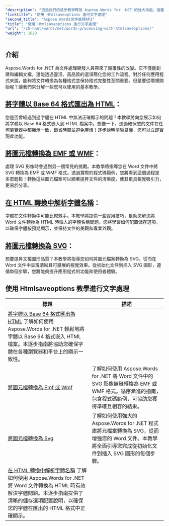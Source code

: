```yaml
---
"description": "透過我們的逐步教學釋放 Aspose.Words for .NET 的強大功能，涵蓋 HTML 和元檔案轉換以增強您的文件處理。"
"linktitle": "使用 Htmlsaveoptions 進行文字處理"
"second_title": "Aspose.Words文件處理API"
"title": "使用 Htmlsaveoptions 進行文字處理"
"url": "/zh-hant/words/net/words-processing-with-htmlsaveoptions/"
"weight": 1620
---
```


## 介紹

Aspose.Words for .NET 為文件處理開發人員帶來了顛覆性的改變。它不僅能創建和編輯文檔，還能透過靈活、高品質的選項簡化您的工作流程。對於任何應用程式來說，能夠將文件轉換為各種格式並保持格式完整性至關重要。但是要從哪裡開始呢？讓我們來分解一些您可以使用的基本教學。


## [將字體以 Base 64 格式匯出為 HTML](./export-fonts-as-base-64-to-html/)：
您是否曾經遇到過字體在 HTML 中無法正確顯示的問題？本教學將向您展示如何將字體以 Base 64 格式嵌入到 HTML 檔案中。想像一下，透過確保您的文件在任何瀏覽器中都顯示一致，節省時間並避免麻煩！逐步說明清晰易懂，您可以立即實現此功能。 

## [將圖元檔轉換為 EMF 或 WMF](./converting-metafiles-to-emf-or-wmf/)：
處理 SVG 影像時會遇到另一個常見的挑戰。本教學將指導您在 Word 文件中將 SVG 轉換為 EMF 或 WMF 格式。透過實際的程式碼範例，您將看到這個過程是多麼輕鬆！轉換這些圖元檔案可以顯著提昇文件的清晰度，使其更具視覺吸引力，更易於分享。

## [在 HTML 轉換中解析字體名稱](./resolve-font-names-in-html-conversion/)：
字體在文件轉換中可能比較棘手。本教學將提供一些實用技巧，幫助您解決將 Word 文件轉換為 HTML 時惱人的字體名稱問題。您將學習如何配置儲存選項，以確保字體按預期顯示，並保持文件的美觀和專業外觀。

## [將圖元檔轉換為 SVG](./converting-metafiles-to-svg/)：
想要提昇文檔圖形品質？本教學將指導您如何將圖元檔案轉換為 SVG，從而在 Word 文件中呈現清晰且可擴展的視覺效果。從初始化文件到插入 SVG 圖形，遵循每個步驟，您將能夠提升應用程式的功能和使用者體驗。

 ## 使用 Htmlsaveoptions 教學進行文字處理
標題 | 描述 |
| --- | --- |
| [將字體以 Base 64 格式匯出為 HTML](./export-fonts-as-base-64-to-html/) 了解如何使用 Aspose.Words for .NET 輕鬆地將字體以 Base 64 格式嵌入 HTML 檔案。本逐步指南將協助您確保字體在各種瀏覽器和平台上的顯示一致性。 |
| [將圖元檔轉換為 Emf 或 Wmf](./converting-metafiles-to-emf-or-wmf/) | 了解如何使用 Aspose.Words for .NET 將 Word 文件中的 SVG 影像無縫轉換為 EMF 或 WMF 格式。循序漸進的指南，包含程式碼範例，可協助您獲得準確且相容的結果。 |
| [將圖元檔轉換為 Svg](./converting-metafiles-to-svg/) | 了解如何使用強大的 Aspose.Words for .NET 程式庫將元檔案轉換為 SVG，從而增強您的 Word 文件。本教學將全面引導您完成從初始化文件到插入 SVG 圖形的每個步驟。 |
| [在 HTML 轉換中解析字體名稱](./resolve-font-names-in-html-conversion/) 了解如何使用 Aspose.Words for .NET 將 Word 文件轉換為 HTML 時有效解決字體問題。本逐步指南提供了清晰的儲存選項配置說明，以確保您的字體在匯出的 HTML 格式中正確顯示。 |